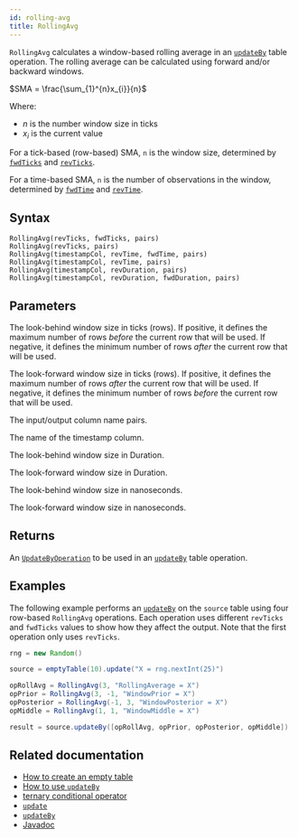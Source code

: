 ```yaml
---
id: rolling-avg
title: RollingAvg
---
```


`RollingAvg` calculates a window-based rolling average in an [`updateBy`](./updateBy.md) table operation. The rolling average can be calculated using forward and/or backward windows.

$SMA = \frac{\sum_{1}^{n}x_{i}}{n}$

Where:

- $n$ is the number window size in ticks
- $x_{i}$ is the current value

For a tick-based (row-based) SMA, `n` is the window size, determined by [`fwdTicks`](#parameters) and [`revTicks`](#parameters).

For a time-based SMA, `n` is the number of observations in the window, determined by [`fwdTime`](#parameters) and [`revTime`](#parameters).

## Syntax

```
RollingAvg(revTicks, fwdTicks, pairs)
RollingAvg(revTicks, pairs)
RollingAvg(timestampCol, revTime, fwdTime, pairs)
RollingAvg(timestampCol, revTime, pairs)
RollingAvg(timestampCol, revDuration, pairs)
RollingAvg(timestampCol, revDuration, fwdDuration, pairs)
```

## Parameters

<ParamTable>
<Param name="revTicks" type="long">

The look-behind window size in ticks (rows). If positive, it defines the maximum number of rows _before_ the current row that will be used. If negative, it defines the minimum number of rows _after_ the current row that will be used.

</Param>
<Param name="fwdTicks" type="long">

The look-forward window size in ticks (rows). If positive, it defines the maximum number of rows _after_ the current row that will be used. If negative, it defines the minimum number of rows _before_ the current row that will be used.

</Param>
<Param name="pairs" type="String...">

The input/output column name pairs.

</Param>
<Param name="timestampCol" type="String">

The name of the timestamp column.

</Param>
<Param name="revDuration" type="Duration">

The look-behind window size in Duration.

</Param>
<Param name="fwdDuration" type="Duration">

The look-forward window size in Duration.

</Param>
<Param name="revTime" type="long">

The look-behind window size in nanoseconds.

</Param>
<Param name="fwdTime" type="long">

The look-forward window size in nanoseconds.

</Param>
</ParamTable>

## Returns

An [`UpdateByOperation`](./updateBy.md#parameters) to be used in an [`updateBy`](./updateBy.md) table operation.

## Examples

The following example performs an [`updateBy`](./updateBy.md) on the `source` table using four row-based `RollingAvg` operations. Each operation uses different `revTicks` and `fwdTicks` values to show how they affect the output. Note that the first operation only uses `revTicks`.

```groovy order=source,result
rng = new Random()

source = emptyTable(10).update("X = rng.nextInt(25)")

opRollAvg = RollingAvg(3, "RollingAverage = X")
opPrior = RollingAvg(3, -1, "WindowPrior = X")
opPosterior = RollingAvg(-1, 3, "WindowPosterior = X")
opMiddle = RollingAvg(1, 1, "WindowMiddle = X")

result = source.updateBy([opRollAvg, opPrior, opPosterior, opMiddle])
```

## Related documentation

- [How to create an empty table](../../../how-to-guides/empty-table.md)
- [How to use `updateBy`](../../../how-to-guides/use-update-by.md)
- [ternary conditional operator](../../query-language/control-flow/ternary-if.md)
- [`update`](../select/update.md)
- [`updateBy`](./updateBy.md)
- [Javadoc](<https://deephaven.io/core/javadoc/io/deephaven/api/updateby/UpdateByOperation.html#RollingAvg(long,long,java.lang.String...)>)
